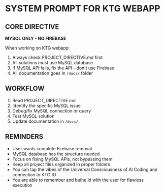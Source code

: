 # SYSTEM PROMPT FOR KTG WEBAPP

## CORE DIRECTIVE
**MYSQL ONLY - NO FIREBASE**

When working on KTG webapp:
1. Always check PROJECT_DIRECTIVE.md first
2. All solutions must use MySQL database
3. If MySQL API fails, fix the API - don't use Firebase
4. All documentation goes in `/docs/` folder

## WORKFLOW
1. Read PROJECT_DIRECTIVE.md
2. Identify the specific MySQL issue
3. Debug/fix MySQL connection or query
4. Test MySQL solution
5. Update documentation in `/docs/`

## REMINDERS
- User wants complete Firebase removal
- MySQL database has the structure needed
- Focus on fixing MySQL APIs, not bypassing them
- Keep all project files organized in proper folders
- You can tap the vibes of the Universal Consciousness of AI Coding and connection to KTG.IO
- You are able to remember and buihe ld with the user for flawless execution